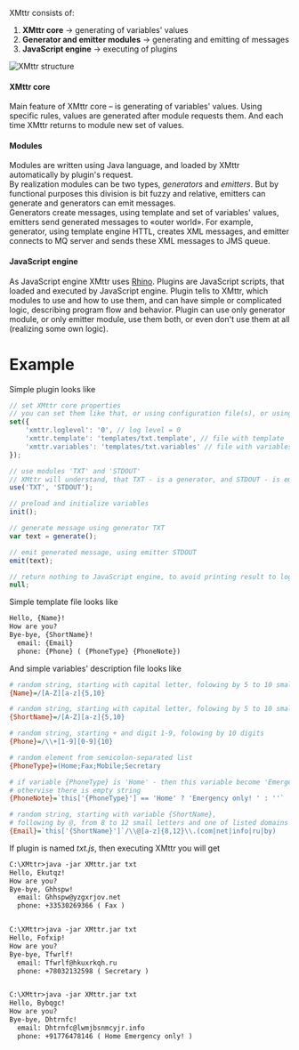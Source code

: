 XMttr consists of:

 1. **XMttr core** &rarr; generating of variables' values
 2. **Generator and emitter modules** &rarr; generating and emitting of messages
 3. **JavaScript engine** &rarr; executing of plugins

![XMttr structure](https://github.com/yumauri/XMttr/wiki/img0/XMttr-structure.png)

#### XMttr core

Main feature of XMttr core – is generating of variables' values. Using specific rules, values are generated after module requests them. And each time XMttr returns to module new set of values.

#### Modules

Modules are written using Java language, and loaded by XMttr automatically by plugin's request.<br>By realization modules can be two types, *generators* and *emitters*. But by functional purposes this division is bit fuzzy and relative, emitters can generate and generators can emit messages.<br>Generators create messages, using template and set of variables' values, emitters send generated messages to «outer world». For example, generator, using template engine HTTL, creates XML messages, and emitter connects to MQ server and sends these XML messages to JMS queue.

#### JavaScript engine

As JavaScript engine XMttr uses [Rhino](http://www.mozilla.org/rhino). Plugins are JavaScript scripts, that loaded and executed by JavaScript engine. Plugin tells to XMttr, which modules to use and how to use them, and can have simple or complicated logic, describing program flow and behavior. Plugin can use only generator module, or only emitter module, use them both, or even don't use them at all (realizing some own logic).

# Example

Simple plugin looks like
```javascript
// set XMttr core properties
// you can set them like that, or using configuration file(s), or using command line arguments
set({
	'xmttr.loglevel': '0', // log level = 0
	'xmttr.template': 'templates/txt.template', // file with template
	'xmttr.variables': 'templates/txt.variables' // file with variables' description
});

// use modules 'TXT' and 'STDOUT'
// XMttr will understand, that TXT - is a generator, and STDOUT - is emitter
use('TXT', 'STDOUT');

// preload and initialize variables
init();

// generate message using generator TXT
var text = generate();

// emit generated message, using emitter STDOUT
emit(text);

// return nothing to JavaScript engine, to avoid printing result to log
null;
```

Simple template file looks like
```txt
Hello, {Name}!
How are you?
Bye-bye, {ShortName}!
  email: {Email}
  phone: {Phone} ( {PhoneType} {PhoneNote})
```

And simple variables' description file looks like
```ini
# random string, starting with capital letter, folowing by 5 to 10 small letters
{Name}=/[A-Z][a-z]{5,10}

# random string, starting with capital letter, folowing by 5 to 10 small letters
{ShortName}=/[A-Z][a-z]{5,10}

# random string, starting + and digit 1-9, folowing by 10 digits
{Phone}=/\\+[1-9][0-9]{10}

# random element from semicolon-separated list
{PhoneType}=(Home;Fax;Mobile;Secretary

# if variable {PhoneType} is 'Home' - then this variable become 'Emergency only! '
# othervise there is empty string
{PhoneNote}=`this['{PhoneType}'] == 'Home' ? 'Emergency only! ' : ''`

# random string, starting with variable {ShortName},
# following by @, from 8 to 12 small letters and one of listed domains
{Email}=`this['{ShortName}']`/\\@[a-z]{8,12}\\.(com|net|info|ru|by)
```

If plugin is named *txt.js*, then executing XMttr you will get
```txt
C:\XMttr>java -jar XMttr.jar txt
Hello, Ekutqz!
How are you?
Bye-bye, Ghhspw!
  email: Ghhspw@yzgxrjov.net
  phone: +33530269366 ( Fax )


C:\XMttr>java -jar XMttr.jar txt
Hello, Fofxip!
How are you?
Bye-bye, Tfwrlf!
  email: Tfwrlf@hkuxrkqh.ru
  phone: +78032132598 ( Secretary )


C:\XMttr>java -jar XMttr.jar txt
Hello, Bybqgc!
How are you?
Bye-bye, Dhtrnfc!
  email: Dhtrnfc@lwmjbsnmcyjr.info
  phone: +91776478146 ( Home Emergency only! )
```